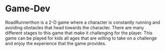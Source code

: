 # Game-Dev
RoadRunnerthon is a 2-D game where a character is constantly running and avoiding obstacles
that head towards the character. There are many different stages to this game that make it
challenging for the player. This game can be played for kids all ages that are willing to take on a
challenge and enjoy the experience that the game provides.
